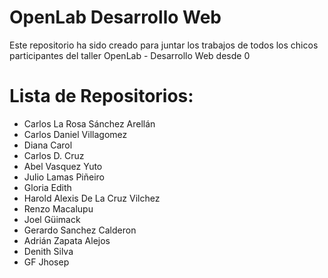 OpenLab Desarrollo Web
==========
Este repositorio ha sido creado para juntar los trabajos de todos los chicos participantes del taller OpenLab - Desarrollo Web desde 0


Lista de Repositorios:
==========
+ Carlos La Rosa Sánchez Arellán 
+ Carlos Daniel Villagomez
+ Diana Carol
+ Carlos D. Cruz
+ Abel Vasquez Yuto
+ Julio Lamas Piñeiro
+ Gloria Edith
+ Harold Alexis De La Cruz Vilchez
+ Renzo Macalupu
+ Joel Güimack
+ Gerardo Sanchez Calderon
+ Adrián Zapata Alejos
+ Denith Silva
+ GF Jhosep
